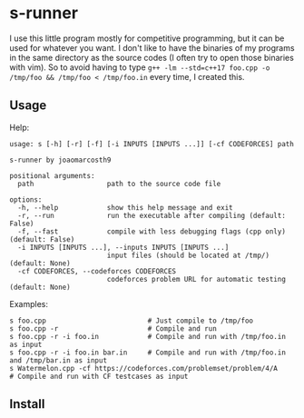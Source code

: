 # s-runner

I use this little program mostly for competitive programming, but it can be used for whatever you want.
I don't like to have the binaries of my programs in the same directory as the source codes (I often try to open those binaries with vim). So to avoid having to type `g++ -lm --std=c++17 foo.cpp -o /tmp/foo && /tmp/foo < /tmp/foo.in` every time, I created this.

## Usage
Help:
```
usage: s [-h] [-r] [-f] [-i INPUTS [INPUTS ...]] [-cf CODEFORCES] path

s-runner by joaomarcosth9

positional arguments:
  path                  path to the source code file

options:
  -h, --help            show this help message and exit
  -r, --run             run the executable after compiling (default: False)
  -f, --fast            compile with less debugging flags (cpp only) (default: False)
  -i INPUTS [INPUTS ...], --inputs INPUTS [INPUTS ...]
                        input files (should be located at /tmp/) (default: None)
  -cf CODEFORCES, --codeforces CODEFORCES
                        codeforces problem URL for automatic testing (default: None)
```

Examples:

``` 
s foo.cpp                         # Just compile to /tmp/foo
s foo.cpp -r                      # Compile and run
s foo.cpp -r -i foo.in            # Compile and run with /tmp/foo.in as input
s foo.cpp -r -i foo.in bar.in     # Compile and run with /tmp/foo.in and /tmp/bar.in as input
s Watermelon.cpp -cf https://codeforces.com/problemset/problem/4/A     # Compile and run with CF testcases as input
```

## Install

